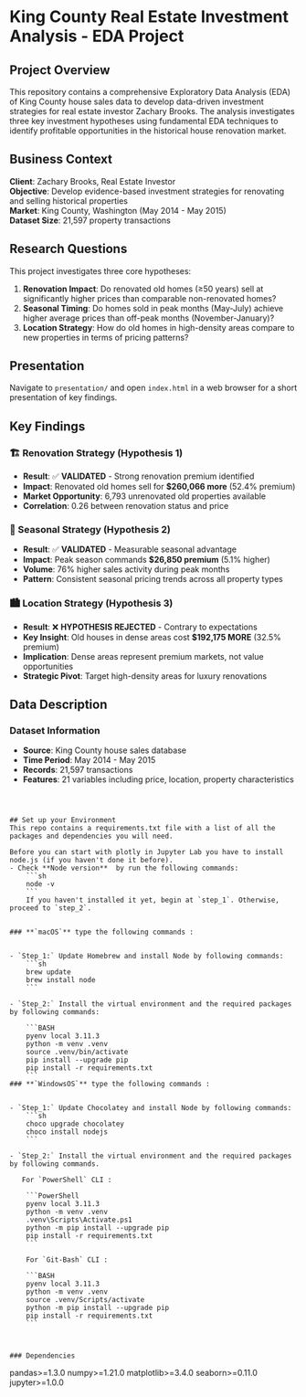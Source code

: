 # King County Real Estate Investment Analysis - EDA Project

## Project Overview

This repository contains a comprehensive Exploratory Data Analysis (EDA) of King County house sales data to develop data-driven investment strategies for real estate investor Zachary Brooks. The analysis investigates three key investment hypotheses using fundamental EDA techniques to identify profitable opportunities in the historical house renovation market.

## Business Context

**Client**: Zachary Brooks, Real Estate Investor  
**Objective**: Develop evidence-based investment strategies for renovating and selling historical properties  
**Market**: King County, Washington (May 2014 - May 2015)  
**Dataset Size**: 21,597 property transactions

## Research Questions

This project investigates three core hypotheses:

1. **Renovation Impact**: Do renovated old homes (≥50 years) sell at significantly higher prices than comparable non-renovated homes?
2. **Seasonal Timing**: Do homes sold in peak months (May-July) achieve higher average prices than off-peak months (November-January)?
3. **Location Strategy**: How do old homes in high-density areas compare to new properties in terms of pricing patterns?

## Presentation

Navigate to `presentation/` and open `index.html` in a web browser for a short presentation of key findings.

## Key Findings

### 🏗️ Renovation Strategy (Hypothesis 1)
- **Result**: ✅ **VALIDATED** - Strong renovation premium identified
- **Impact**: Renovated old homes sell for **$260,066 more** (52.4% premium)
- **Market Opportunity**: 6,793 unrenovated old properties available
- **Correlation**: 0.26 between renovation status and price

### 📅 Seasonal Strategy (Hypothesis 2)
- **Result**: ✅ **VALIDATED** - Measurable seasonal advantage
- **Impact**: Peak season commands **$26,850 premium** (5.1% higher)
- **Volume**: 76% higher sales activity during peak months
- **Pattern**: Consistent seasonal pricing trends across all property types

### 🏙️ Location Strategy (Hypothesis 3)
- **Result**: ❌ **HYPOTHESIS REJECTED** - Contrary to expectations
- **Key Insight**: Old houses in dense areas cost **$192,175 MORE** (32.5% premium)
- **Implication**: Dense areas represent premium markets, not value opportunities
- **Strategic Pivot**: Target high-density areas for luxury renovations

## Data Description

### Dataset Information
- **Source**: King County house sales database
- **Time Period**: May 2014 - May 2015
- **Records**: 21,597 transactions
- **Features**: 21 variables including price, location, property characteristics


```



## Set up your Environment
This repo contains a requirements.txt file with a list of all the packages and dependencies you will need.

Before you can start with plotly in Jupyter Lab you have to install node.js (if you haven't done it before).
- Check **Node version**  by run the following commands:
    ```sh
    node -v
    ```
    If you haven't installed it yet, begin at `step_1`. Otherwise, proceed to `step_2`.


### **`macOS`** type the following commands : 


- `Step_1:` Update Homebrew and install Node by following commands:
    ```sh
    brew update
    brew install node
    ```

- `Step_2:` Install the virtual environment and the required packages by following commands:

    ```BASH
    pyenv local 3.11.3
    python -m venv .venv
    source .venv/bin/activate
    pip install --upgrade pip
    pip install -r requirements.txt
    ```
### **`WindowsOS`** type the following commands :


- `Step_1:` Update Chocolatey and install Node by following commands:
    ```sh
    choco upgrade chocolatey
    choco install nodejs
    ```

- `Step_2:` Install the virtual environment and the required packages by following commands.

   For `PowerShell` CLI :

    ```PowerShell
    pyenv local 3.11.3
    python -m venv .venv
    .venv\Scripts\Activate.ps1
    python -m pip install --upgrade pip
    pip install -r requirements.txt
    ```

    For `Git-Bash` CLI :
  
    ```BASH
    pyenv local 3.11.3
    python -m venv .venv
    source .venv/Scripts/activate
    python -m pip install --upgrade pip
    pip install -r requirements.txt
    ```
 


### Dependencies
```
pandas>=1.3.0
numpy>=1.21.0
matplotlib>=3.4.0
seaborn>=0.11.0
jupyter>=1.0.0
```
